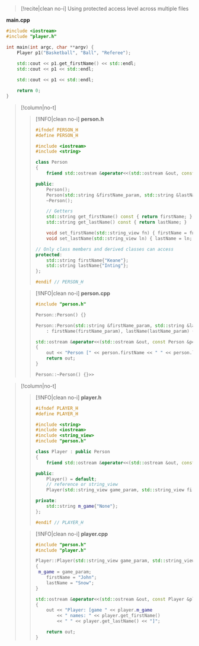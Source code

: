 >[!recite|clean no-i] Using protected access level across multiple files

**main.cpp**
```cpp
#include <iostream>
#include "player.h"

int main(int argc, char **argv) {
    Player p1("Basketball", "Ball", "Referee");
    
    std::cout << p1.get_firstName() << std::endl;
    std::cout << p1 << std::endl;

    std::cout << p1 << std::endl;

    return 0;
}
```
>[!column|no-t]
>>[!INFO|clean no-i] **person.h**
>> ```cpp
>> #ifndef PERSON_H
>> #define PERSON_H
>> 
>> #include <iostream>
>> #include <string>
>> 
>> class Person
>> {
>>     friend std::ostream &operator<<(std::ostream &out, const Person &person);
>> 
>> public:
>>     Person();
>>     Person(std::string &firstName_param, std::string &lastName_param);
>>     ~Person();
>> 
>>     // Getters
>>     std::string get_firstName() const { return firstName; }
>>     std::string get_lastName() const { return lastName; }
>> 
>>     void set_firstName(std::string_view fn) { firstName = fn; }
>>     void set_lastName(std::string_view ln) { lastName = ln; }
>> 
>> // Only class members and derived classes can access
>> protected:
>>     std::string firstName{"Keane"};
>>     std::string lastName{"Inting"};
>> };
>> 
>> #endif // PERSON_H
>> ```
>
>>[!INFO|clean no-i] **person.cpp**
>> ```cpp
>> #include "person.h"
>> 
>> Person::Person() {}
>> 
>> Person::Person(std::string &firstName_param, std::string &lastName_param)
>>     : firstName(firstName_param), lastName(lastName_param) {}
>> 
>> std::ostream &operator<<(std::ostream &out, const Person &person)
>> {
>>     out << "Person [" << person.firstName << " " << person.lastName << "]";
>>     return out;
>> }
>> 
>> Person::~Person() {}>> 
>> ```

>[!column|no-t]
>>[!INFO|clean no-i] **player.h**
>> ```cpp
>> #ifndef PLAYER_H
>> #define PLAYER_H
>> 
>> #include <string>
>> #include <iostream>
>> #include <string_view>
>> #include "person.h"
>> 
>> class Player : public Person
>> {
>>     friend std::ostream &operator<<(std::ostream &out, const Player &player);
>> 
>> public:
>>     Player() = default;
>>     // reference or string_view
>>     Player(std::string_view game_param, std::string_view firstName_param, std::string_view lastName_param);
>> 
>> private:
>>     std::string m_game{"None"};
>> };
>> 
>> #endif // PLAYER_H
>> ```
>
>>[!INFO|clean no-i] **player.cpp**
>> ```cpp
>> #include "person.h"
>> #include "player.h"
>> 
>> Player::Player(std::string_view game_param, std::string_view firstName_param, std::string_view lastName_param)
>> {
>> 	m_game = game_param;
>>     firstName = "John";
>>     lastName = "Snow";
>> }
>> 
>> std::ostream &operator<<(std::ostream &out, const Player &player)
>> {
>>     out << "Player: [game " << player.m_game
>>         << " names: " << player.get_firstName()
>>         << " " << player.get_lastName() << "]";
>> 
>>     return out;
>> }
>> ```